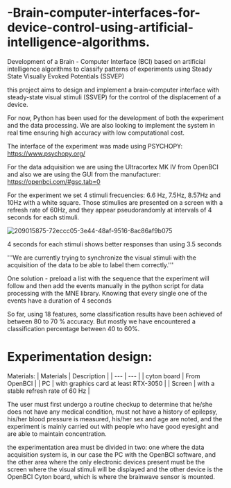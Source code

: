 # -Brain-computer-interfaces-for-device-control-using-artificial-intelligence-algorithms.
Development of a Brain - Computer Interface (BCI) based on artificial intelligence algorithms to classify patterns of experiments using Steady State Visually Evoked Potentials (SSVEP) 

this project aims to design and implement a brain-computer interface with steady-state visual stimuli (SSVEP) for the control of the displacement of a device. 

For now, Python has been used for the development of both the experiment and the data processing. We are also looking to implement the system in real time ensuring high accuracy with low computational cost.

The interface of the experiment was made using PSYCHOPY: https://www.psychopy.org/

For the data adquisition we are using the Ultracortex MK IV from OpenBCI and also we are using the GUI from the manufacturer: https://openbci.com/#gsc.tab=0

For the experiment we set 4 stimuli frecuencies: 6.6 Hz, 7.5Hz, 8.57Hz and 10Hz with a white square. Those stimulies are presented on a screen with a refresh rate of 60Hz, and they appear pseudorandomly at intervals of 4 seconds for each stimuli.


![209015875-72eccc05-3e44-48af-9516-8ac86af9b075](https://user-images.githubusercontent.com/59260995/219917356-0e06dd98-d843-4054-b997-72a4985fd897.png)


4 seconds for each stimuli shows better responses than using 3.5 seconds


'''We are currently trying to synchronize the visual stimuli with the acquisition of the data to be able to label them correctly.'''

One solution - preload a list with the sequence that the experiment will follow and then add the events manually in the python script for data processing with the MNE library. Knowing that every single one of the events have a duration of 4 seconds




So far, using 18 features, some classification results have been achieved of between 80 to 70 % accuracy. But mostly we have encountered a classification percentage between 40 to 60%.


# Experimentation design:

Materials:
| Materials | Description |
| --- | --- |
| cyton board | From OpenBCI |
| PC | with graphics card at least RTX-3050 |
| Screen | with a stable refresh rate of 60 Hz  |

The user must first undergo a routine checkup to determine that he/she does not have any medical condition, must not have a history of epilepsy, his/her blood pressure is measured, his/her sex and age are noted, and the experiment is mainly carried out with people who have good eyesight and are able to maintain concentration.

the experimentation area must be divided in two: one where the data acquisition system is, in our case the PC with the OpenBCI software, and the other area where the only electronic devices present must be the screen where the visual stimuli will be displayed and the other device is the OpenBCI Cyton board, which is where the brainwave sensor is mounted.
